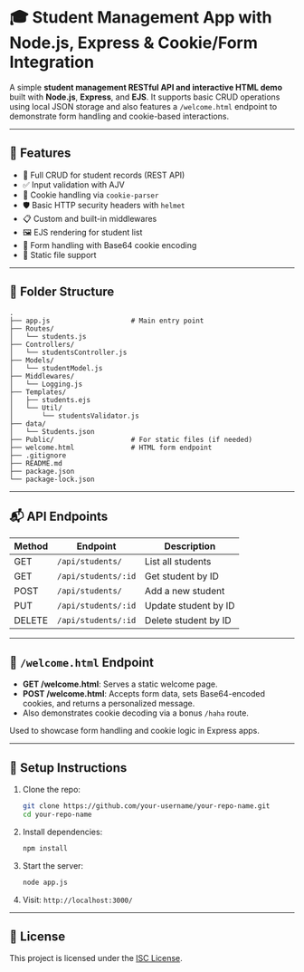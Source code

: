 # 🎓 Student Management App with Node.js, Express & Cookie/Form Integration

A simple **student management RESTful API and interactive HTML demo** built with **Node.js**, **Express**, and **EJS**. It supports basic CRUD operations using local JSON storage and also features a `/welcome.html` endpoint to demonstrate form handling and cookie-based interactions.

---

## 🚀 Features

- 🧾 Full CRUD for student records (REST API)
- ✅ Input validation with AJV
- 🍪 Cookie handling via `cookie-parser`
- 🛡️ Basic HTTP security headers with `helmet`
- 📋 Custom and built-in middlewares
- 🖼️ EJS rendering for student list
- 🧾 Form handling with Base64 cookie encoding
- 📁 Static file support

---

## 📂 Folder Structure

```
.
├── app.js                    # Main entry point
├── Routes/
│   └── students.js
├── Controllers/
│   └── studentsController.js
├── Models/
│   └── studentModel.js
├── Middlewares/
│   └── Logging.js
├── Templates/
│   ├── students.ejs
│   └── Util/
│       └── studentsValidator.js
├── data/
│   └── Students.json
├── Public/                   # For static files (if needed)
├── welcome.html              # HTML form endpoint
├── .gitignore
├── README.md
├── package.json
└── package-lock.json
```

---

## 📬 API Endpoints

| Method | Endpoint            | Description             |
|--------|---------------------|-------------------------|
| GET    | `/api/students/`    | List all students       |
| GET    | `/api/students/:id` | Get student by ID       |
| POST   | `/api/students/`    | Add a new student       |
| PUT    | `/api/students/:id` | Update student by ID    |
| DELETE | `/api/students/:id` | Delete student by ID    |

---

## 🔹 `/welcome.html` Endpoint

- **GET /welcome.html**: Serves a static welcome page.
- **POST /welcome.html**: Accepts form data, sets Base64-encoded cookies, and returns a personalized message.
- Also demonstrates cookie decoding via a bonus `/haha` route.

Used to showcase form handling and cookie logic in Express apps.

---

## 🔧 Setup Instructions

1. Clone the repo:
   ```bash
   git clone https://github.com/your-username/your-repo-name.git
   cd your-repo-name
   ```

2. Install dependencies:
   ```bash
   npm install
   ```

3. Start the server:
   ```bash
   node app.js
   ```

4. Visit: `http://localhost:3000/`

---

## 📄 License

This project is licensed under the [ISC License](LICENSE).
